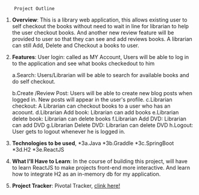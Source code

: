 		Project Outline
1. **Overview**: 
	This is a library web application, this allows existing user to self checkout the books without  need to wait in line for librarian to help the user checkout books. And another new review feature will be provided to user so that they can see and add reviews books. 
	A librarian can still Add, Delete and Checkout a books to user. 
2. **Features**: 
User login: called as MY Account, Users will be able to log in to the application and see what books checkedout to him 

	a.Search: Users/Librarian will be able to search for available books and do self checkout.

	b.Create /Review Post: Users will be able to create new blog posts when logged in. New posts will appear in the user's profile.
	c.Librarian checkout: A Librarian can checkout books to a user who has an acoount.
	d.Librarian Add book: Librarian can add books
	e.Librarian delete book: Librarian can delete books
	f.Librarian Add DVD: Librarian can add DVD
	g.Librarian Delete DVD: Librarian can delete DVD
	h.Logout: User gets to logout whenever he is logged in.

3. **Technologies to be used**,
	*3a.Java
	*3b.Graddle
	*3c.SpringBoot
	*3d.H2
	*3e.ReactJS

4. **What I'll Have to Learn**: In the course of building this project, will have to learn ReactJS to make projects front-end more interactive. And learn how to integrate H2 as an in-memory db for my application.

5. **Project Tracker**:  Pivotal Tracker, 
  [clink here!](https://www.pivotaltracker.com/n/projects/2345011)
